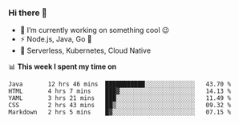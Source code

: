 ### Hi there 👋

<!--
**nodejh/nodejh** is a ✨ _special_ ✨ repository because its `README.md` (this file) appears on your GitHub profile.

Here are some ideas to get you started:

- 🔭 I’m currently working on ...
- 🌱 I’m currently learning ...
- 👯 I’m looking to collaborate on ...
- 🤔 I’m looking for help with ...
- 💬 Ask me about ...
- 📫 How to reach me: ...
- 😄 Pronouns: ...
- ⚡ Fun fact: ...
-->

- 🔭 I’m currently working on something cool :wink:
- ⚡ Node.js, Java, Go :thought_balloon:
- 🤖 Serverless, Kubernetes, Cloud Native

📊 **This week I spent my time on**

<!--START_SECTION:waka-->
```text
Java       12 hrs 46 mins  ███████████░░░░░░░░░░░░░░   43.70 % 
HTML       4 hrs 7 mins    ███▓░░░░░░░░░░░░░░░░░░░░░   14.13 % 
YAML       3 hrs 21 mins   ███░░░░░░░░░░░░░░░░░░░░░░   11.49 % 
CSS        2 hrs 43 mins   ██▒░░░░░░░░░░░░░░░░░░░░░░   09.32 % 
Markdown   2 hrs 5 mins    █▓░░░░░░░░░░░░░░░░░░░░░░░   07.15 % 
```
<!--END_SECTION:waka-->


<!--
:traffic_light: **Visitors**

![visitors](https://visitor-badge.glitch.me/badge?page_id=nodejh.nodejh)
-->
